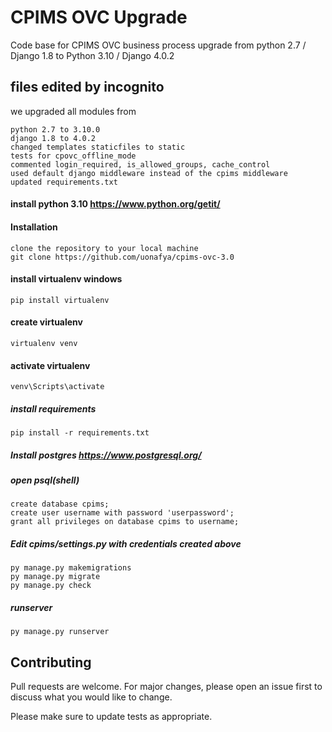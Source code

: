 # CPIMS OVC Upgrade

Code base for CPIMS OVC business process upgrade from python 2.7 / Django 1.8 to Python 3.10 / Django 4.0.2

## files edited by incognito
we upgraded all modules from

    python 2.7 to 3.10.0
    django 1.8 to 4.0.2
    changed templates staticfiles to static
    tests for cpovc_offline_mode
    commented login_required, is_allowed_groups, cache_control
    used default django middleware instead of the cpims middleware
    updated requirements.txt

#### install python 3.10 https://www.python.org/getit/
#### Installation
    clone the repository to your local machine
    git clone https://github.com/uonafya/cpims-ovc-3.0

#### install virtualenv windows

    pip install virtualenv

#### create virtualenv

    virtualenv venv

#### activate virtualenv

    venv\Scripts\activate

##### install requirements

    pip install -r requirements.txt

##### Install postgres https://www.postgresql.org/
##### open psql(shell)

    create database cpims;
    create user username with password 'userpassword';
    grant all privileges on database cpims to username;

##### Edit cpims/settings.py with credentials created above

    py manage.py makemigrations
    py manage.py migrate
    py manage.py check

##### runserver 

    py manage.py runserver

## Contributing
Pull requests are welcome. For major changes, please open an issue first to discuss what you would like to change.

Please make sure to update tests as appropriate.
